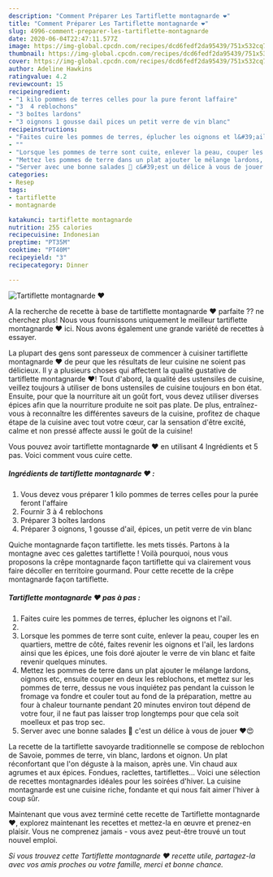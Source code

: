 ```yaml
---
description: "Comment Préparer Les Tartiflette montagnarde ❤️"
title: "Comment Préparer Les Tartiflette montagnarde ❤️"
slug: 4996-comment-preparer-les-tartiflette-montagnarde
date: 2020-06-04T22:47:11.577Z
image: https://img-global.cpcdn.com/recipes/dcd6fedf2da95439/751x532cq70/tartiflette-montagnarde-❤️-photo-principale-de-la-recette.jpg
thumbnail: https://img-global.cpcdn.com/recipes/dcd6fedf2da95439/751x532cq70/tartiflette-montagnarde-❤️-photo-principale-de-la-recette.jpg
cover: https://img-global.cpcdn.com/recipes/dcd6fedf2da95439/751x532cq70/tartiflette-montagnarde-❤️-photo-principale-de-la-recette.jpg
author: Adeline Hawkins
ratingvalue: 4.2
reviewcount: 15
recipeingredient:
- "1 kilo pommes de terres celles pour la pure feront laffaire"
- "3  4 reblochons"
- "3 boîtes lardons"
- "3 oignons 1 gousse dail pices un petit verre de vin blanc"
recipeinstructions:
- "Faites cuire les pommes de terres, éplucher les oignons et l&#39;ail."
- ""
- "Lorsque les pommes de terre sont cuite, enlever la peau, couper les en quartiers, mettre de côté, faites revenir les oignons et l&#39;ail, les lardons ainsi que les épices, une fois doré ajouter le verre de vin blanc et faite revenir quelques minutes."
- "Mettez les pommes de terre dans un plat ajouter le mélange lardons, oignons etc, ensuite couper en deux les reblochons, et mettez sur les pommes de terre, dessus ne vous inquiétez pas pendant la cuisson le fromage va fondre et couler tout au fond de la préparation, mettre au four à chaleur tournante pendant 20 minutes environ tout dépend de votre four, il ne faut pas laisser trop longtemps pour que cela soit moelleux et pas trop sec."
- "Server avec une bonne salades 🥗 c&#39;est un délice à vous de jouer ❤️😍"
categories:
- Resep
tags:
- tartiflette
- montagnarde

katakunci: tartiflette montagnarde 
nutrition: 255 calories
recipecuisine: Indonesian
preptime: "PT35M"
cooktime: "PT40M"
recipeyield: "3"
recipecategory: Dinner

---
```



![Tartiflette montagnarde ❤️](https://img-global.cpcdn.com/recipes/dcd6fedf2da95439/751x532cq70/tartiflette-montagnarde-❤️-photo-principale-de-la-recette.jpg)

A la recherche de recette à base de tartiflette montagnarde ❤️ parfaite ?? ne cherchez plus! Nous vous fournissons uniquement le meilleur tartiflette montagnarde ❤️ ici. Nous avons également une grande variété de recettes à essayer.

La plupart des gens sont paresseux de commencer à cuisiner tartiflette montagnarde ❤️ de peur que les résultats de leur cuisine ne soient pas délicieux. Il y a plusieurs choses qui affectent la qualité gustative de tartiflette montagnarde ❤️! Tout d'abord, la qualité des ustensiles de cuisine, veillez toujours à utiliser de bons ustensiles de cuisine toujours en bon état. Ensuite, pour que la nourriture ait un goût fort, vous devez utiliser diverses épices afin que la nourriture produite ne soit pas plate. De plus, entraînez-vous à reconnaître les différentes saveurs de la cuisine, profitez de chaque étape de la cuisine avec tout votre cœur, car la sensation d'être excité, calme et non pressé affecte aussi le goût de la cuisine!

<!--inarticleads1-->

Vous pouvez avoir tartiflette montagnarde ❤️ en utilisant 4 Ingrédients et 5 pas. Voici comment vous cuire cette.

##### Ingrédients de tartiflette montagnarde ❤️ :

1. Vous devez vous préparer 1 kilo pommes de terres celles pour la purée feront l&#39;affaire
1. Fournir 3 à 4 reblochons
1. Préparer 3 boîtes lardons
1. Préparer 3 oignons, 1 gousse d&#39;ail, épices, un petit verre de vin blanc


Quiche montagnarde façon tartiflette. les mets tissés. Partons à la montagne avec ces galettes tartiflette ! Voilà pourquoi, nous vous proposons la crêpe montagnarde façon tartiflette qui va clairement vous faire décoller en territoire gourmand. Pour cette recette de la crêpe montagnarde façon tartiflette. 

<!--inarticleads2-->

##### Tartiflette montagnarde ❤️ pas à pas :

1. Faites cuire les pommes de terres, éplucher les oignons et l&#39;ail.
1. 
1. Lorsque les pommes de terre sont cuite, enlever la peau, couper les en quartiers, mettre de côté, faites revenir les oignons et l&#39;ail, les lardons ainsi que les épices, une fois doré ajouter le verre de vin blanc et faite revenir quelques minutes.
1. Mettez les pommes de terre dans un plat ajouter le mélange lardons, oignons etc, ensuite couper en deux les reblochons, et mettez sur les pommes de terre, dessus ne vous inquiétez pas pendant la cuisson le fromage va fondre et couler tout au fond de la préparation, mettre au four à chaleur tournante pendant 20 minutes environ tout dépend de votre four, il ne faut pas laisser trop longtemps pour que cela soit moelleux et pas trop sec.
1. Server avec une bonne salades 🥗 c&#39;est un délice à vous de jouer ❤️😍


La recette de la tartiflette savoyarde traditionnelle se compose de reblochon de Savoie, pommes de terre, vin blanc, lardons et oignon. Un plat réconfortant que l&#39;on déguste à la maison, après une. Vin chaud aux agrumes et aux épices. Fondues, raclettes, tartiflettes… Voici une sélection de recettes montagnardes idéales pour les soirées d&#39;hiver. La cuisine montagnarde est une cuisine riche, fondante et qui nous fait aimer l&#39;hiver à coup sûr. 

<!--inarticleads1-->

<p>
Maintenant que vous avez terminé cette recette de Tartiflette montagnarde ❤️, explorez maintenant les recettes et mettez-la en œuvre et prenez-en plaisir. Vous ne comprenez jamais - vous avez peut-être trouvé un tout nouvel emploi.
</p>

<p>
<i>Si vous trouvez cette Tartiflette montagnarde ❤️ recette utile, partagez-la avec vos amis proches ou votre famille, merci et bonne chance.</i>
</p>
